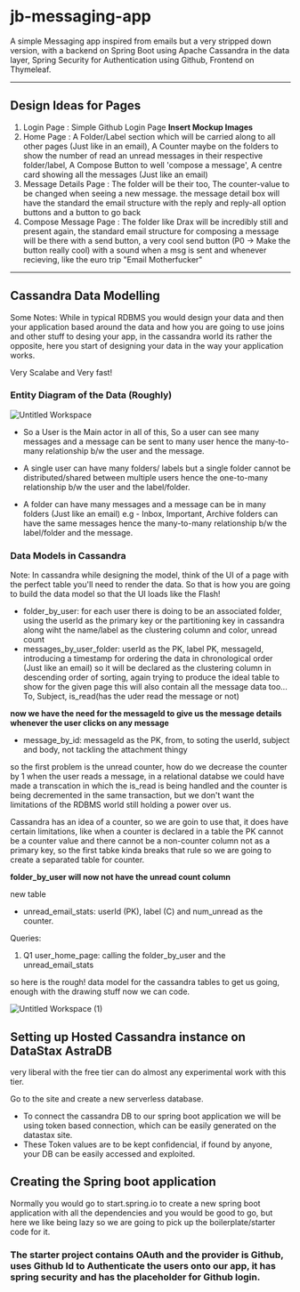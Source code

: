 # jb-messaging-app
A simple Messaging app inspired from emails but a very stripped down version, with a backend on Spring Boot using Apache Cassandra in the data layer, Spring Security for Authentication using Github, Frontend on Thymeleaf.


---

## Design Ideas for Pages

1. Login Page : Simple Github Login Page **Insert Mockup Images**
2. Home Page : A Folder/Label section which will be carried along to all other pages (Just like in an email), A Counter maybe on the folders to show the number of read an unread messages in their respective folder/label, A Compose Button to well 'compose a message', A centre card showing all the messages (Just like an email)
3. Message Details Page : The folder will be their too, The counter-value to be changed when seeing a new message. the message detail box will have the standard the email structure with the reply and reply-all option buttons and a button to go back
4. Compose Message Page : The folder like Drax will be incredibly still and present again, the standard email structure for composing a message will be there with a send button, a very cool send button (P0 -> Make the button really cool) with a sound when a msg is sent and whenever recieving, like the euro trip "Email Motherfucker"

---

## Cassandra Data Modelling

Some Notes: While in typical RDBMS you would design your data and then your application based around the data and how you are going to use joins and other stuff to desing your app, in the cassandra world its rather the opposite, here you start of designing your data in the way your application works.

Very Scalabe and Very fast!

### Entity Diagram of the Data (Roughly)

![Untitled Workspace](https://user-images.githubusercontent.com/41153916/164339878-a033294f-9c46-4eea-bfe8-dc1541ad5554.png)

- So a User is the Main actor in all of this, So a user can see many messages and a message can be sent to many user hence the many-to-many relationship b/w the user and the message.

- A single user can have many folders/ labels but a single folder cannot be distributed/shared between multiple users hence the one-to-many relationship b/w the user and the label/folder.

- A folder can have many messages and a message can be in many folders (Just like an email) e.g - Inbox, Important, Archive folders can have the same messages hence the many-to-many relationship b/w the label/folder and the message.


### Data Models in Cassandra

Note: In cassandra while designing the model, think of the UI of a page with the perfect table you'll need to render the data. So that is how you are going to build the data model so that the UI loads like the Flash!

- folder_by_user: for each user there is doing to be an associated folder, using the userId as the primary key or the partitioning key in cassandra along wiht the name/label as the clustering column and color, unread count
- messages_by_user_folder: userId as the PK, label PK, messageId, introducing a timestamp for ordering the data in chronological order (Just like an email) so it will be declared as the clustering column in descending order of sorting, again trying to produce the ideal table to show for the given page this will also contain all the message data too... To, Subject, is_read(has the uder read the message or not)

**now we have the need for the messageId to give us the message details whenever the user clicks on any message**

- message_by_id: messageId as the PK, from, to soting the userId, subject and body, not tackling the attachment thingy


so the first problem is the unread counter, how do we decrease the counter by 1 when the user reads a message, in a relational databse we could have made a transcation in which the is_read is being handled and the counter is being decremented in the same transaction, but we don't want the limitations of the RDBMS world still holding a power over us.

Cassandra has an idea of a counter, so we are goin to use that, it does have certain limitations, like when a counter is declared in a table the PK cannot be a counter value and there cannot be a non-counter column not as a primary key, so the first tabke kinda breaks that rule so we are going to create a separated table for counter.

**folder_by_user will now not have the unread count column**

new table

- unread_email_stats: userId (PK), label (C) and num_unread as the counter.

Queries:
1. Q1 user_home_page: calling the folder_by_user and the unread_email_stats


so here is the rough! data model for the cassandra tables to get us going, enough with the drawing stuff now we can code.

![Untitled Workspace (1)](https://user-images.githubusercontent.com/41153916/164343840-d9b7cb97-43c4-4d19-8a78-899c1bacf9dd.png)

## Setting up Hosted Cassandra instance on DataStax AstraDB

very liberal with the free tier can do almost  any experimental work with this tier.

Go to the site and create a new serverless database.

- To connect the cassandra DB to our spring boot application we will be using token based connection, which can be easily generated on the datastax site.
- These Token values are to be kept confidencial, if found by anyone, your DB can be easily accessed and exploited.

## Creating the Spring boot application

Normally you would go to start.spring.io to create a new spring boot application with all the dependencies and you would be good to go, but here we like being lazy so we are going to pick up the boilerplate/starter code for it.

### The starter project contains OAuth and the provider is Github, uses Github Id to Authenticate the users onto our app, it has spring security and has the placeholder for Github login.









